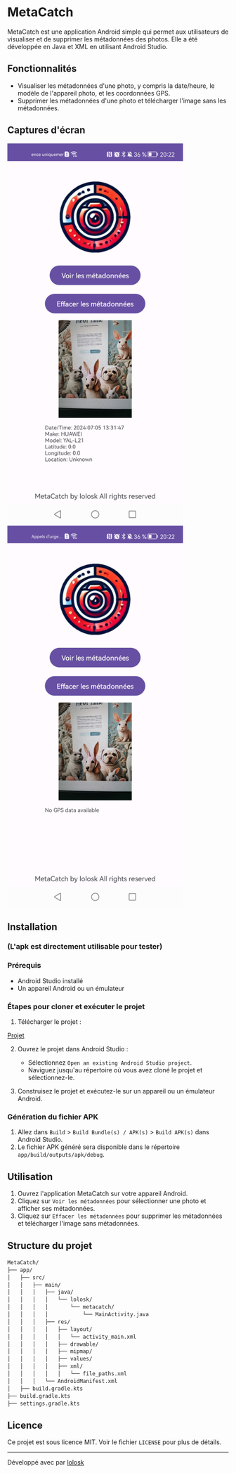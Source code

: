 # MetaCatch

MetaCatch est une application Android simple qui permet aux utilisateurs de visualiser et de supprimer les métadonnées des photos. Elle a été développée en Java et XML en utilisant Android Studio.

## Fonctionnalités

- Visualiser les métadonnées d'une photo, y compris la date/heure, le modèle de l'appareil photo, et les coordonnées GPS.
- Supprimer les métadonnées d'une photo et télécharger l'image sans les métadonnées.

## Captures d'écran

<img src="screenshot2.png" alt="Screenshot1" width="400"/>
<img src="screenshot1.png" alt="Screenshot2" width="400"/>

## Installation

### (L'apk est directement utilisable pour tester)

### Prérequis

- Android Studio installé
- Un appareil Android ou un émulateur

### Étapes pour cloner et exécuter le projet

1. Télécharger le projet :

[Projet](https://drive.google.com/file/d/1IYbPcC4fJ9FyS5TNLJwJqDU03MZOK006/view?usp=sharing)

2. Ouvrez le projet dans Android Studio :

    - Sélectionnez `Open an existing Android Studio project`.
    - Naviguez jusqu'au répertoire où vous avez cloné le projet et sélectionnez-le.

3. Construisez le projet et exécutez-le sur un appareil ou un émulateur Android.

### Génération du fichier APK

1. Allez dans `Build` > `Build Bundle(s) / APK(s)` > `Build APK(s)` dans Android Studio.
2. Le fichier APK généré sera disponible dans le répertoire `app/build/outputs/apk/debug`.

## Utilisation

1. Ouvrez l'application MetaCatch sur votre appareil Android.
2. Cliquez sur `Voir les métadonnées` pour sélectionner une photo et afficher ses métadonnées.
3. Cliquez sur `Effacer les métadonnées` pour supprimer les métadonnées et télécharger l'image sans métadonnées.

## Structure du projet

```bash
MetaCatch/
├── app/
│   ├── src/
│   │   ├── main/
│   │   │   ├── java/
│   │   │   │   └── lolosk/
│   │   │   │       └── metacatch/
│   │   │   │           └── MainActivity.java
│   │   │   ├── res/
│   │   │   │   ├── layout/
│   │   │   │   │   └── activity_main.xml
│   │   │   │   ├── drawable/
│   │   │   │   ├── mipmap/
│   │   │   │   ├── values/
│   │   │   │   ├── xml/
│   │   │   │   │   └── file_paths.xml
│   │   │   └── AndroidManifest.xml
│   ├── build.gradle.kts
├── build.gradle.kts
├── settings.gradle.kts
```

## Licence

Ce projet est sous licence MIT. Voir le fichier `LICENSE` pour plus de détails.


---

Développé avec par [lolosk](https://github.com/lolosk)
